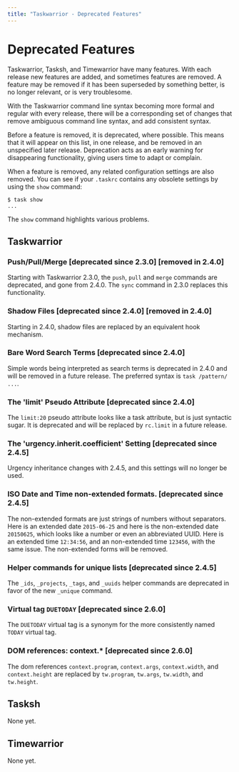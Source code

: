 ```yaml
---
title: "Taskwarrior - Deprecated Features"
---
```


# Deprecated Features

Taskwarrior, Tasksh, and Timewarrior have many features.
With each release new features are added, and sometimes features are removed.
A feature may be removed if it has been superseded by something better, is no longer relevant, or is very troublesome.

With the Taskwarrior command line syntax becoming more formal and regular with every release, there will be a corresponding set of changes that remove ambiguous command line syntax, and add consistent syntax.

Before a feature is removed, it is deprecated, where possible.
This means that it will appear on this list, in one release, and be removed in an unspecified later release.
Deprecation acts as an early warning for disappearing functionality, giving users time to adapt or complain.

When a feature is removed, any related configuration settings are also removed.
You can see if your `.taskrc` contains any obsolete settings by using the `show` command:

```
$ task show
...
```

The `show` command highlights various problems.

## Taskwarrior

### Push/Pull/Merge [deprecated since 2.3.0] [removed in 2.4.0]

Starting with Taskwarrior 2.3.0, the `push`, `pull` and `merge` commands are deprecated, and gone from 2.4.0.
The `sync` command in 2.3.0 replaces this functionality.

### Shadow Files [deprecated since 2.4.0] [removed in 2.4.0]

Starting in 2.4.0, shadow files are replaced by an equivalent hook mechanism.

### Bare Word Search Terms [deprecated since 2.4.0]

Simple words being interpreted as search terms is deprecated in 2.4.0 and will be removed in a future release.
The preferred syntax is `task /pattern/ ...`.

### The 'limit' Pseudo Attribute [deprecated since 2.4.0]

The `limit:20` pseudo attribute looks like a task attribute, but is just syntactic sugar.
It is deprecated and will be replaced by `rc.limit` in a future release.

### The 'urgency.inherit.coefficient' Setting [deprecated since 2.4.5]

Urgency inheritance changes with 2.4.5, and this settings will no longer be used.

### ISO Date and Time non-extended formats. [deprecated since 2.4.5]

The non-extended formats are just strings of numbers without separators.
Here is an extended date `2015-06-25` and here is the non-extended date `20150625`, which looks like a number or even an abbreviated UUID.
Here is an extended time `12:34:56`, and an non-extended time `123456`, with the same issue.
The non-extended forms will be removed.

### Helper commands for unique lists [deprecated since 2.4.5]

The `_ids`, `_projects`, `_tags`, and `_uuids` helper commands are deprecated in favor of the new `_unique` command.

### Virtual tag `DUETODAY` [deprecated since 2.6.0]

The `DUETODAY` virtual tag is a synonym for the more consistently named `TODAY` virtual tag.

### DOM references: context.* [deprecated since 2.6.0]

The dom references `context.program`, `context.args`, `context.width`, and `context.height` are replaced by `tw.program`, `tw.args`, `tw.width`, and `tw.height`.

## Tasksh

None yet.

## Timewarrior

None yet.
